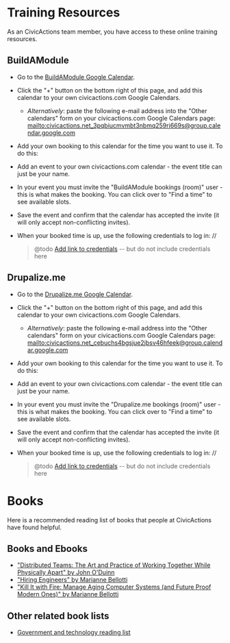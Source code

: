 # Training Resources

As an CivicActions team member, you have access to these online training resources.

## BuildAModule

- Go to the [BuildAModule Google Calendar](https://calendar.google.com/calendar/b/1/embed?src=civicactions.net_3pqbiucmvmbt3nbmq259rj669s@group.calendar.google.com&ctz=America/Los_Angeles).
- Click the "+" button on the bottom right of this page, and add this calendar to your own civicactions.com Google Calendars.
  - _Alternatively_: paste the following e-mail address into the "Other calendars" form on your civicactions.com Google Calendars page: <mailto:civicactions.net_3pqbiucmvmbt3nbmq259rj669s@group.calendar.google.com>
- Add your own booking to this calendar for the time you want to use it. To do this:
- Add an event to your own civicactions.com calendar - the event title can just be your name.
- In your event you must invite the "BuildAModule bookings (room)" user - this is what makes the booking. You can click over to "Find a time" to see available slots.
- Save the event and confirm that the calendar has accepted the invite (it will only accept non-conflicting invites).
- When your booked time is up, use the following credentials to log in: //

  > @todo [Add link to credentials](https://trello.com/c/dxKtjdYD/111-add-link-to-doc-with-drupalizeme-and-buildamodule-credentials) -- but do not include credentials here

## Drupalize.me

- Go to the [Drupalize.me Google Calendar](https://calendar.google.com/calendar/b/1/embed?src=civicactions.net_cebuchs4bgsjue2jbsv46hfeek@group.calendar.google.com&ctz=America/Los_Angeles).
- Click the "+" button on the bottom right of this page, and add this calendar to your own civicactions.com Google Calendars.
  - _Alternatively_: paste the following e-mail address into the "Other calendars" form on your civicactions.com Google Calendars page: <mailto:civicactions.net_cebuchs4bgsjue2jbsv46hfeek@group.calendar.google.com>
- Add your own booking to this calendar for the time you want to use it. To do this:
- Add an event to your own civicactions.com calendar - the event title can just be your name.
- In your event you must invite the "Drupalize.me bookings (room)" user - this is what makes the booking. You can click over to "Find a time" to see available slots.
- Save the event and confirm that the calendar has accepted the invite (it will only accept non-conflicting invites).
- When your booked time is up, use the following credentials to log in: //

  > @todo [Add link to credentials](https://trello.com/c/dxKtjdYD/111-add-link-to-doc-with-drupalizeme-and-buildamodule-credentials) -- but do not include credentials here

# Books

Here is a recommended reading list of books that people at CivicActions have found helpful.

## Books and Ebooks

- ["Distributed Teams: The Art and Practice of Working Together While Physically Apart" by John O'Duinn](https://distributedteamsbook.com/buy/)
- ["Hiring Engineers" by Marianne Bellotti](https://leanpub.com/hiring-engineers)
- ["Kill It with Fire: Manage Aging Computer Systems (and Future Proof Modern Ones)" by Marianne Bellotti](https://www.penguinrandomhouse.com/books/667571/kill-it-with-fire-by-marianne-bellotti/)

## Other related book lists

- [Government and technology reading list](https://karpet.github.io/gov-tech-reading-list/)
